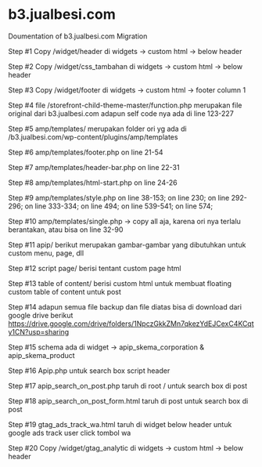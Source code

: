 # b3.jualbesi.com
Doumentation of b3.jualbesi.com Migration

Step #1
Copy /widget/header di widgets -> custom html -> below header

Step #2
Copy /widget/css_tambahan di widgets -> custom html -> below header

Step #3
Copy /widget/footer di widgets -> custom html -> footer column 1

Step #4
file /storefront-child-theme-master/function.php merupakan file original dari b3.jualbesi.com
adapun self code nya ada di line 123-227

Step #5
amp/templates/ merupakan folder ori yg ada di /b3.jualbesi.com/wp-content/plugins/amp/templates

Step #6
amp/templates/footer.php on line 21-54

Step #7
amp/templates/header-bar.php on line 22-31

Step #8
amp/templates/html-start.php on line 24-26

Step #9
amp/templates/style.php
on line 38-153;
on line 230;
on line 292-296;
on line 333-334;
on line 494;
on line 539-541;
on line 574;

Step #10
amp/templates/single.php -> copy all aja, karena ori nya terlalu berantakan, atau bisa on line 32-90

Step #11
apip/
berikut merupakan gambar-gambar yang dibutuhkan untuk custom menu, page, dll

Step #12
script page/
berisi tentant custom page html

Step #13
table of content/
berisi custom html untuk membuat floating custom table of content untuk post

Step #14
adapun semua file backup dan file diatas bisa di download dari google drive berikut
https://drive.google.com/drive/folders/1NpczGkkZMn7qkezYdEJCexC4KCqty1CN?usp=sharing

Step #15
schema
ada di widget -> apip_skema_corporation & apip_skema_product

Step #16
Apip.php untuk search box script header

Step #17
apip_search_on_post.php taruh di root /
untuk search box di post

Step #18
apip_search_on_post_form.html taruh di post
untuk search box di post

Step #19
gtag_ads_track_wa.html taruh di widget below header untuk google ads track user click tombol wa


Step #20
Copy /widget/gtag_analytic di widgets -> custom html -> below header
